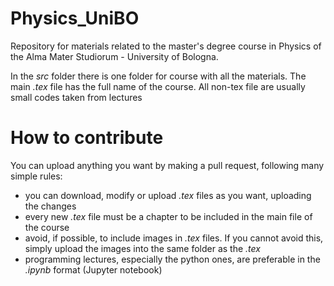 # Physics_UniBO
Repository for materials related to the master's degree course in Physics of the Alma Mater Studiorum - University of Bologna.

In the *src* folder there is one folder for course with all the materials.
The main *.tex* file has the full name of the course.
All non-tex file are usually small codes taken from lectures

# How to contribute
You can upload anything you want by making a pull request, following many simple rules:
- you can download, modify or upload *.tex* files as you want, uploading the changes
- every new *.tex* file must be a chapter to be included in the main file of the course
- avoid, if possible, to include images in *.tex* files. If you cannot avoid this, simply upload the images into the same folder as the *.tex*
- programming lectures, especially the python ones, are preferable in the *.ipynb* format (Jupyter notebook)